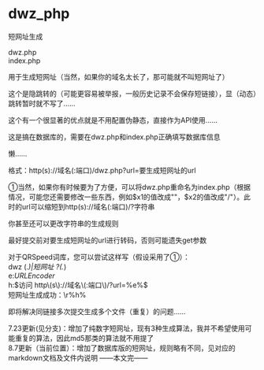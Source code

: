 # dwz_php
短网址生成

dwz.php<br>index.php

用于生成短网址（当然，如果你的域名太长了，那可能就不叫短网址了）

这个是隐跳转的（可能更容易被举报，一般历史记录不会保存短链接），显（动态）跳转暂时就不写了……

这个有一个很显著的优点就是不用配置伪静态，直接作为API使用……

这是搞在数据库的，需要在dwz.php和index.php正确填写数据库信息

懒……

格式：http\(s\)://域名\(:端口\)/dwz\.php\?url\=要生成短网址的url

①当然，如果你有时候要为了方便，可以将dwz.php重命名为index.php（根据情况，可能您还需要修改一些东西，例如$x1的值改成""，$x2的值改成"/"）。此时的url可以缩短到http\(s\)://域名\(:端口\)/?字符串

你甚至还可以更改字符串的生成规则

最好提交前对要生成短网址的url进行转码，否则可能遗失get参数

对于QRSpeed词库，您可以尝试这样写（假设采用了①）：<br>
dwz (.*)|短网址 ?(.*)<br>
e:$URLEncoder %括号1%$<br>
h:$访问 http\(s\)://域名\(:端口\)/?url=%e%$<br>
短网址生成成功：\\r%h%

即将解决同链接多次提交生成多个文件（重复）的问题……

7.23更新(见分支)：增加了纯数字短网址，现有3种生成算法，我并不希望使用可能重复的算法，因此md5那类的算法就不用提了<br>
8.7更新（当前位置）：增加了数据库版的短网址，规则略有不同，见对应的markdown文档及文件内说明
——本文完——
